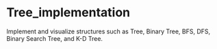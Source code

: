# Tree_implementation
Implement and visualize structures such as Tree, Binary Tree, BFS, DFS, Binary Search Tree, and K-D Tree.
